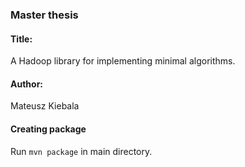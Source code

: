 ### Master thesis
#### Title:
A Hadoop library for implementing minimal algorithms.

#### Author:
Mateusz Kiebala

#### Creating package
Run `mvn package` in main directory.

